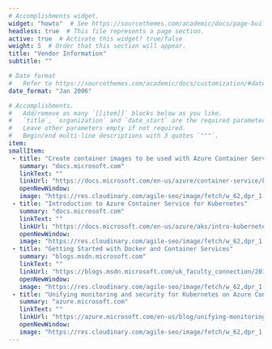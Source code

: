 ```yaml
---
# Accomplishments widget.
widget: "howto"  # See https://sourcethemes.com/academic/docs/page-builder/
headless: true  # This file represents a page section.
active: true  # Activate this widget? true/false
weight: 5  # Order that this section will appear.
title: "Vendor Information"
subtitle: ""

# Date format
#   Refer to https://sourcethemes.com/academic/docs/customization/#date-format
date_format: "Jan 2006"

# Accomplishments.
#   Add/remove as many `[[item]]` blocks below as you like.
#   `title`, `organization` and `date_start` are the required parameters.
#   Leave other parameters empty if not required.
#   Begin/end multi-line descriptions with 3 quotes `"""`.
item: 
smallItem: 
 - title: "Create container images to be used with Azure Container Service"
   summary: "docs.microsoft.com"
   linkText: ""
   linkUrl: "https://docs.microsoft.com/en-us/azure/container-service/kubernetes/container-service-tutorial-kubernetes-prepare-app" 
   openNewWindow: 
   image: "https://res.cloudinary.com/agile-seo/image/fetch/w_62,dpr_1.0,d_blank_am8gzx.png/https%3A%2F%2Flogo.clearbit.com%2Fdocs.microsoft.com%3Fsize%3D250"
 - title: "Introduction to Azure Container Service for Kubernetes"
   summary: "docs.microsoft.com"
   linkText: ""
   linkUrl: "https://docs.microsoft.com/en-us/azure/aks/intro-kubernetes" 
   openNewWindow: 
   image: "https://res.cloudinary.com/agile-seo/image/fetch/w_62,dpr_1.0,d_blank_am8gzx.png/https%3A%2F%2Flogo.clearbit.com%2Fdocs.microsoft.com%3Fsize%3D250"
 - title: "Getting Started with Docker and Container Services"
   summary: "blogs.msdn.microsoft.com"
   linkText: ""
   linkUrl: "https://blogs.msdn.microsoft.com/uk_faculty_connection/2016/09/23/getting-started-with-docker-and-container-services/" 
   openNewWindow: 
   image: "https://res.cloudinary.com/agile-seo/image/fetch/w_62,dpr_1.0,d_blank_am8gzx.png/https%3A%2F%2Flogo.clearbit.com%2Fdocs.microsoft.com%3Fsize%3D250"
 - title: "Unifying monitoring and security for Kubernetes on Azure Container Service"
   summary: "azure.microsoft.com"
   linkText: ""
   linkUrl: "https://azure.microsoft.com/en-us/blog/unifying-monitoring-and-security-for-kubernetes-on-azure-container-service/" 
   openNewWindow: 
   image: "https://res.cloudinary.com/agile-seo/image/fetch/w_62,dpr_1.0,d_blank_am8gzx.png/https%3A%2F%2Flogo.clearbit.com%2Fdocs.microsoft.com%3Fsize%3D250"
---
```


